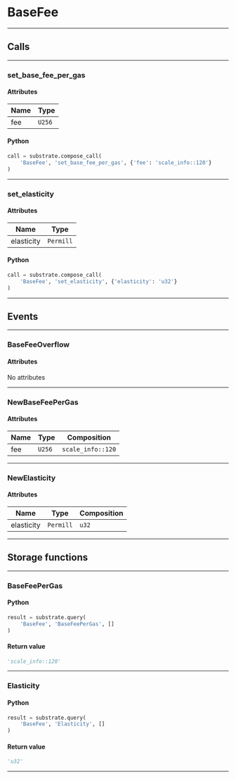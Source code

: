 
# BaseFee

---------
## Calls

---------
### set_base_fee_per_gas
#### Attributes
| Name | Type |
| -------- | -------- | 
| fee | `U256` | 

#### Python
```python
call = substrate.compose_call(
    'BaseFee', 'set_base_fee_per_gas', {'fee': 'scale_info::120'}
)
```

---------
### set_elasticity
#### Attributes
| Name | Type |
| -------- | -------- | 
| elasticity | `Permill` | 

#### Python
```python
call = substrate.compose_call(
    'BaseFee', 'set_elasticity', {'elasticity': 'u32'}
)
```

---------
## Events

---------
### BaseFeeOverflow
#### Attributes
No attributes

---------
### NewBaseFeePerGas
#### Attributes
| Name | Type | Composition
| -------- | -------- | -------- |
| fee | `U256` | ```scale_info::120```

---------
### NewElasticity
#### Attributes
| Name | Type | Composition
| -------- | -------- | -------- |
| elasticity | `Permill` | ```u32```

---------
## Storage functions

---------
### BaseFeePerGas

#### Python
```python
result = substrate.query(
    'BaseFee', 'BaseFeePerGas', []
)
```

#### Return value
```python
'scale_info::120'
```
---------
### Elasticity

#### Python
```python
result = substrate.query(
    'BaseFee', 'Elasticity', []
)
```

#### Return value
```python
'u32'
```
---------